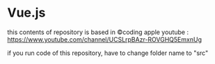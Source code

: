 # Vue.js
this contents of repository is based in ©coding apple youtube : https://www.youtube.com/channel/UCSLrpBAzr-ROVGHQ5EmxnUg

if you run code of this repository, have to change folder name to "src"
